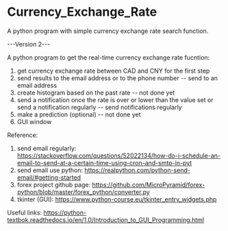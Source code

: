 # Currency_Exchange_Rate

A python program with simple currency exchange rate search function.

---Version 2---

A python program to get the real-time currency exchange rate
fucntion:
1. get currency exchange rate between CAD and CNY for the first step
2. send results to the email address or to the phone number -- send to an email address
3. create histogram based on the past rate -- not done yet
4. send a notification once the rate is over or lower than the value set
    or send a notification regularly -- send notifications regularly
5. make a prediction (optional) -- not done yet
6. GUI window



Reference:
1. send email regularly: https://stackoverflow.com/questions/52022134/how-do-i-schedule-an-email-to-send-at-a-certain-time-using-cron-and-smtp-in-pyt
2. send email use python: https://realpython.com/python-send-email/#getting-started
3. forex project github page: https://github.com/MicroPyramid/forex-python/blob/master/forex_python/converter.py
4. tkinter (GUI): https://www.python-course.eu/tkinter_entry_widgets.php

Useful links:
https://python-textbok.readthedocs.io/en/1.0/Introduction_to_GUI_Programming.html
